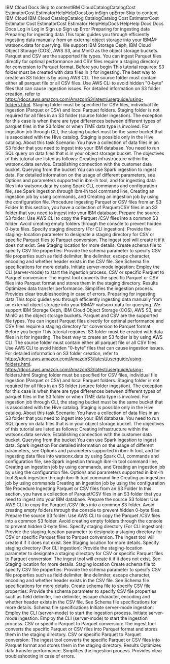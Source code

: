﻿IBM Cloud Docs Skip to contentIBM CloudCatalogCatalogCost EstimatorCost EstimatorHelpHelpDocsLog inSign upError Skip to content IBM Cloud IBM Cloud CatalogCatalog CatalogCatalog Cost EstimatorCost Estimator Cost EstimatorCost Estimator HelpHelpDocs HelpHelp Docs Docs Docs Log in Log in Sign up Sign up Error Preparing for ingesting data Preparing for ingesting data This topic guides you through efficiently ingesting data manually from an external object storage into your IBMÂ® watsonx.data for querying. We support IBM Storage Ceph, IBM Cloud Object Storage (COS), AWS S3, and MinIO as the object storage buckets. Parquet and CSV are the supported file types. You can ingest Parquet files directly for optimal performance and CSV files require a staging directory for conversion to Parquet format. Before you begin This tutorial requires: S3 folder must be created with data files in it for ingesting. The best way to create an S3 folder is by using AWS CLI. The source folder must contain either all parquet file or all CSV files. Use AWS CLI to avoid hidden "0-byte" files that can cause ingestion issues. For detailed information on S3 folder creation, refer to https://docs.aws.amazon.com/AmazonS3/latest/userguide/using-folders.html. Staging folder must be specified for CSV files, individual file ingestion (Parquet or CSV) and local Parquet folders. Staging folder is not required for all files in an S3 folder (source folder ingestion). The exception for this case is when there are type differences between different types of parquet files in the S3 folder or when TIME data type is involved. For ingestion job through CLI, the staging bucket must be the same bucket that is associated with the Hive catalog. Staging is possible only in the Hive catalog. About this task Scenario: You have a collection of data files in an S3 folder that you need to ingest into your IBM database. You need to run SQL query on data files that is in your object storage bucket. The objectives of this tutorial are listed as follows: Creating infrastructure within the watsonx.data service. Establishing connection with the customer data bucket. Querying from the bucket You can use Spark ingestion to ingest data. For detailed information on the usage of different parameters, see Options and parameters supported in ibm-lh tool, and for ingesting data files into watsonx.data by using Spark CLI, commands and configuration file, see Spark ingestion through ibm-lh tool command line, Creating an ingestion job by using commands, and Creating an ingestion job by using the configuration file. Procedure Ingesting Parquet or CSV files from an S3 Folder In this section, you have a collection of Parquet/CSV files in an S3 folder that you need to ingest into your IBM database. Prepare the source S3 folder: Use AWS CLI to copy the Parquet /CSV files into a common S3 folder. Avoid creating empty folders through the console to prevent hidden 0-byte files. Specify staging directory (For CLI ingestion): Provide the staging- location parameter to designate a staging directory for CSV or specific Parquet files to Parquet conversion. The ingest tool will create it if it does not exist. See Staging location for more details. Create schema file to specify CSV file properties: Provide the schema parameter to specify CSV file properties such as field delimiter, line delimiter, escape character, encoding and whether header exists in the CSV file. See Schema file specifications for more details. Initiate server-mode ingestion: Employ the CLI (server-mode) to start the ingestion process. CSV or specific Parquet to Parquet conversion: The ingest tool converts the specific Parquet or CSV files into Parquet format and stores them in the staging directory. Results Optimizes data transfer performance. Simplifies the ingestion process. Provides clear troubleshooting in case of errors. Preparing for ingesting data This topic guides you through efficiently ingesting data manually from an external object storage into your IBMÂ® watsonx.data for querying. We support IBM Storage Ceph, IBM Cloud Object Storage (COS), AWS S3, and MinIO as the object storage buckets. Parquet and CSV are the supported file types. You can ingest Parquet files directly for optimal performance and CSV files require a staging directory for conversion to Parquet format. Before you begin This tutorial requires: S3 folder must be created with data files in it for ingesting. The best way to create an S3 folder is by using AWS CLI. The source folder must contain either all parquet file or all CSV files. Use AWS CLI to avoid hidden "0-byte" files that can cause ingestion issues. For detailed information on S3 folder creation, refer to https://docs.aws.amazon.com/AmazonS3/latest/userguide/using-folders.html. https://docs.aws.amazon.com/AmazonS3/latest/userguide/using- folders.html Staging folder must be specified for CSV files, individual file ingestion (Parquet or CSV) and local Parquet folders. Staging folder is not required for all files in an S3 folder (source folder ingestion). The exception for this case is when there are type differences between different types of parquet files in the S3 folder or when TIME data type is involved. For ingestion job through CLI, the staging bucket must be the same bucket that is associated with the Hive catalog. Staging is possible only in the Hive catalog. About this task Scenario: You have a collection of data files in an S3 folder that you need to ingest into your IBM database. You need to run SQL query on data files that is in your object storage bucket. The objectives of this tutorial are listed as follows: Creating infrastructure within the watsonx.data service. Establishing connection with the customer data bucket. Querying from the bucket You can use Spark ingestion to ingest data. Spark ingestion For detailed information on the usage of different parameters, see Options and parameters supported in ibm-lh tool, and for ingesting data files into watsonx.data by using Spark CLI, commands and configuration file, see Spark ingestion through ibm-lh tool command line, Creating an ingestion job by using commands, and Creating an ingestion job by using the configuration file. Options and parameters supported in ibm-lh tool Spark ingestion through ibm-lh tool command line Creating an ingestion job by using commands Creating an ingestion job by using the configuration file Procedure Ingesting Parquet or CSV files from an S3 Folder In this section, you have a collection of Parquet/CSV files in an S3 folder that you need to ingest into your IBM database. Prepare the source S3 folder: Use AWS CLI to copy the Parquet /CSV files into a common S3 folder. Avoid creating empty folders through the console to prevent hidden 0-byte files. Prepare the source S3 folder: Use AWS CLI to copy the Parquet /CSV files into a common S3 folder. Avoid creating empty folders through the console to prevent hidden 0-byte files. Specify staging directory (For CLI ingestion): Provide the staging-location parameter to designate a staging directory for CSV or specific Parquet files to Parquet conversion. The ingest tool will create it if it does not exist. See Staging location for more details. Specify staging directory (For CLI ingestion): Provide the staging-location parameter to designate a staging directory for CSV or specific Parquet files to Parquet conversion. The ingest tool will create it if it does not exist. See Staging location for more details. Staging location Create schema file to specify CSV file properties: Provide the schema parameter to specify CSV file properties such as field delimiter, line delimiter, escape character, encoding and whether header exists in the CSV file. See Schema file specifications for more details. Create schema file to specify CSV file properties: Provide the schema parameter to specify CSV file properties such as field delimiter, line delimiter, escape character, encoding and whether header exists in the CSV file. See Schema file specifications for more details. Schema file specifications Initiate server-mode ingestion: Employ the CLI (server-mode) to start the ingestion process. Initiate server-mode ingestion: Employ the CLI (server-mode) to start the ingestion process. CSV or specific Parquet to Parquet conversion: The ingest tool converts the specific Parquet or CSV files into Parquet format and stores them in the staging directory. CSV or specific Parquet to Parquet conversion: The ingest tool converts the specific Parquet or CSV files into Parquet format and stores them in the staging directory. Results Optimizes data transfer performance. Simplifies the ingestion process. Provides clear troubleshooting in case of errors.
